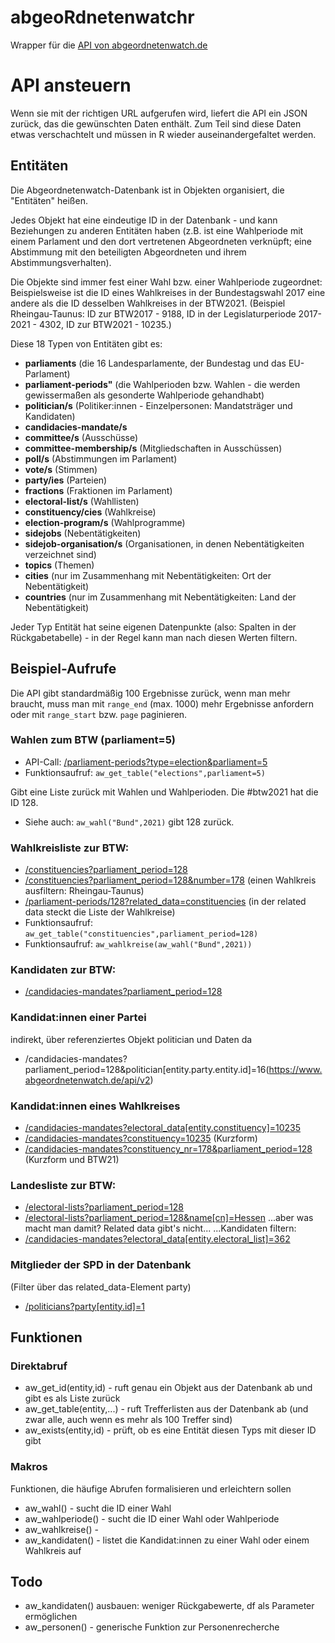 # abgeoRdnetenwatchr
Wrapper für die [API von abgeordnetenwatch.de](https://abgeordnetenwatch.de/api)

# API ansteuern

Wenn sie mit der richtigen URL aufgerufen wird, liefert die API ein JSON zurück, das die gewünschten Daten enthält. Zum Teil sind diese Daten etwas verschachtelt und müssen in R wieder auseinandergefaltet werden. 

## Entitäten

Die Abgeordnetenwatch-Datenbank ist in Objekten organisiert, die "Entitäten" heißen. 

Jedes Objekt hat eine eindeutige ID in der Datenbank - und kann Beziehungen zu anderen Entitäten haben (z.B. ist eine Wahlperiode mit einem Parlament und den dort vertretenen Abgeordneten verknüpft; eine Abstimmung mit den beteiligten Abgeordneten und ihrem Abstimmungsverhalten). 

Die Objekte sind immer fest einer Wahl bzw. einer Wahlperiode zugeordnet: Beispielsweise ist die ID eines Wahlkreises in der Bundestagswahl 2017 eine andere als die ID desselben Wahlkreises in der BTW2021. (Beispiel Rheingau-Taunus: ID zur BTW2017 - 9188, ID in der Legislaturperiode 2017-2021 - 4302, ID zur BTW2021 - 10235.)

Diese 18 Typen von Entitäten gibt es: 

- **parliaments** (die 16 Landesparlamente, der Bundestag und das EU-Parlament)
- **parliament-periods"** (die Wahlperioden bzw. Wahlen - die werden gewissermaßen als gesonderte Wahlperiode gehandhabt)
- **politician/s** (Politiker:innen - Einzelpersonen: Mandatsträger und Kandidaten)
- **candidacies-mandate/s**
- **committee/s** (Ausschüsse)
- **committee-membership/s** (Mitgliedschaften in Ausschüssen)
- **poll/s** (Abstimmungen im Parlament)
- **vote/s** (Stimmen)
- **party/ies** (Parteien)
- **fractions** (Fraktionen im Parlament)
- **electoral-list/s** (Wahllisten)
- **constituency/cies** (Wahlkreise)
- **election-program/s** (Wahlprogramme)
- **sidejobs** (Nebentätigkeiten)
- **sidejob-organisation/s** (Organisationen, in denen Nebentätigkeiten verzeichnet sind)
- **topics** (Themen)
- **cities** (nur im Zusammenhang mit Nebentätigkeiten: Ort der Nebentätigkeit)
- **countries** (nur im Zusammenhang mit Nebentätigkeiten: Land der Nebentätigkeit)

Jeder Typ Entität hat seine eigenen Datenpunkte (also: Spalten in der Rückgabetabelle) - in der Regel kann man nach diesen Werten filtern. 

## Beispiel-Aufrufe

Die API gibt standardmäßig 100 Ergebnisse zurück, wenn man mehr braucht, muss man mit ```range_end``` (max. 1000) mehr Ergebnisse anfordern oder mit ```range_start``` bzw. ```page``` paginieren.

### Wahlen zum BTW (parliament=5)

* API-Call: [/parliament-periods?type=election&parliament=5](https://www.abgeordnetenwatch.de/api/v2/parliament-periods?type=election&parliament=5)
* Funktionsaufruf: ```aw_get_table("elections",parliament=5)```

Gibt eine Liste zurück mit Wahlen und Wahlperioden. Die #btw2021 hat die ID 128.

* Siehe auch: ```aw_wahl("Bund",2021)``` gibt 128 zurück. 

### Wahlkreisliste zur BTW: 
* [/constituencies?parliament_period=128](https://www.abgeordnetenwatch.de/api/v2/constituencies?parliament_period=128)
* [/constituencies?parliament_period=128&number=178](https://www.abgeordnetenwatch.de/api/v2/constituencies?parliament_period=128&number=178) (einen Wahlkreis ausfiltern: Rheingau-Taunus)
* [/parliament-periods/128?related_data=constituencies](https://www.abgeordnetenwatch.de/api/v2/parliament-periods/128?related_data=constituencies) (in der related data steckt die Liste der Wahlkreise)
* Funktionsaufruf: ```aw_get_table("constituencies",parliament_period=128)```
* Funktionsaufruf: ```aw_wahlkreise(aw_wahl("Bund",2021))```

### Kandidaten zur BTW: 
* [/candidacies-mandates?parliament_period=128](https://www.abgeordnetenwatch.de/api/v2/candidacies-mandates?parliament_period=128)

### Kandidat:innen einer Partei
indirekt, über referenziertes Objekt politician und Daten da
* /candidacies-mandates?parliament_period=128&politician[entity.party.entity.id]=16(https://www.abgeordnetenwatch.de/api/v2)

### Kandidat:innen eines Wahlkreises
* [/candidacies-mandates?electoral_data[entity.constituency]=10235](https://www.abgeordnetenwatch.de/api/v2/candidacies-mandates?electoral_data[entity.constituency]=10235)
* [/candidacies-mandates?constituency=10235](https://www.abgeordnetenwatch.de/api/v2/candidacies-mandates?constituency=10235) (Kurzform)
* [/candidacies-mandates?constituency_nr=178&parliament_period=128](https://www.abgeordnetenwatch.de/api/v2/candidacies-mandates?constituency_nr=178&parliament_period=128) (Kurzform und BTW21)

### Landesliste zur BTW: 
* [/electoral-lists?parliament_period=128](https://www.abgeordnetenwatch.de/api/v2/electoral-lists?parliament_period=128)
* [/electoral-lists?parliament_period=128&name[cn]=Hessen](https://www.abgeordnetenwatch.de/api/v2/electoral-lists?parliament_period=128&name[cn]=Hessen)
...aber was macht man damit? Related data gibt's nicht...
...Kandidaten filtern: 
* [/candidacies-mandates?electoral_data[entity.electoral_list]=362](https://www.abgeordnetenwatch.de/api/v2/candidacies-mandates?electoral_data[entity.electoral_list]=362)

### Mitglieder der SPD in der Datenbank
(Filter über das related_data-Element party)
* [/politicians?party[entity.id]=1](https://www.abgeordnetenwatch.de/api/v2/politicians?party[entity.id]=1)

## Funktionen

### Direktabruf

* aw_get_id(entity,id) - ruft genau ein Objekt aus der Datenbank ab und gibt es als Liste zurück
* aw_get_table(entity,...) - ruft Trefferlisten aus der Datenbank ab (und zwar alle, auch wenn es mehr als 100 Treffer sind)
* aw_exists(entity,id) - prüft, ob es eine Entität diesen Typs mit dieser ID gibt

### Makros

Funktionen, die häufige Abrufen formalisieren und erleichtern sollen

* aw_wahl() - sucht die ID einer Wahl
* aw_wahlperiode() - sucht die ID einer Wahl oder Wahlperiode
* aw_wahlkreise() - 
* aw_kandidaten() - listet die Kandidat:innen zu einer Wahl oder einem Wahlkreis auf

## Todo

- aw_kandidaten() ausbauen: weniger Rückgabewerte, df als Parameter ermöglichen
- aw_personen() - generische Funktion zur Personenrecherche

